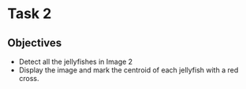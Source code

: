 # Task 2

## Objectives
* Detect all the jellyfishes in Image 2
* Display the image and mark the centroid of each jellyfish with a red cross.
